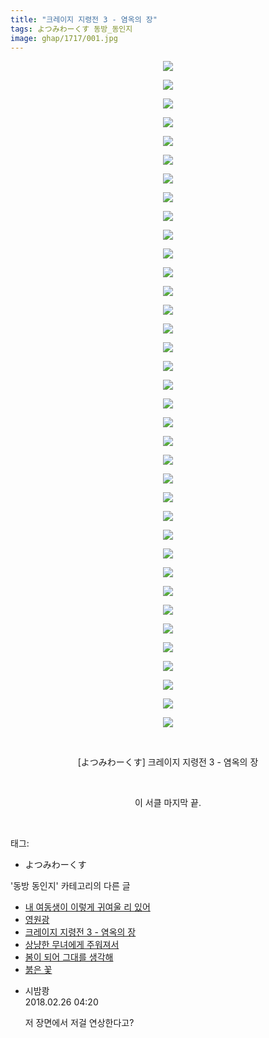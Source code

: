 ```yaml
---
title: "크레이지 지령전 3 - 염옥의 장"
tags: よつみわーくす 동방_동인지
image: ghap/1717/001.jpg
---
```

<div class="article">
<p style="text-align: center; clear: none; float: none;"><img src="{{ site.nasurl }}/ghap/1717/001.jpg"/></p>
<p style="text-align: center; clear: none; float: none;"><img src="{{ site.nasurl }}/ghap/1717/002.jpg"/></p>
<p style="text-align: center; clear: none; float: none;"><img src="{{ site.nasurl }}/ghap/1717/003.jpg"/></p>
<p style="text-align: center; clear: none; float: none;"><img src="{{ site.nasurl }}/ghap/1717/004.jpg"/></p>
<p style="text-align: center; clear: none; float: none;"><img src="{{ site.nasurl }}/ghap/1717/005.jpg"/></p>
<p style="text-align: center; clear: none; float: none;"><img src="{{ site.nasurl }}/ghap/1717/006.jpg"/></p>
<p style="text-align: center; clear: none; float: none;"><img src="{{ site.nasurl }}/ghap/1717/007.jpg"/></p>
<p style="text-align: center; clear: none; float: none;"><img src="{{ site.nasurl }}/ghap/1717/008.jpg"/></p>
<p style="text-align: center; clear: none; float: none;"><img src="{{ site.nasurl }}/ghap/1717/009.jpg"/></p>
<p style="text-align: center; clear: none; float: none;"><img src="{{ site.nasurl }}/ghap/1717/010.jpg"/></p>
<p style="text-align: center; clear: none; float: none;"><img src="{{ site.nasurl }}/ghap/1717/011.jpg"/></p>
<p style="text-align: center; clear: none; float: none;"><img src="{{ site.nasurl }}/ghap/1717/012.jpg"/></p>
<p style="text-align: center; clear: none; float: none;"><img src="{{ site.nasurl }}/ghap/1717/013.jpg"/></p>
<p style="text-align: center; clear: none; float: none;"><img src="{{ site.nasurl }}/ghap/1717/014.jpg"/></p>
<p style="text-align: center; clear: none; float: none;"><img src="{{ site.nasurl }}/ghap/1717/015.jpg"/></p>
<p style="text-align: center; clear: none; float: none;"><img src="{{ site.nasurl }}/ghap/1717/016.jpg"/></p>
<p style="text-align: center; clear: none; float: none;"><img src="{{ site.nasurl }}/ghap/1717/017.jpg"/></p>
<p style="text-align: center; clear: none; float: none;"><img src="{{ site.nasurl }}/ghap/1717/018.jpg"/></p>
<p style="text-align: center; clear: none; float: none;"><img src="{{ site.nasurl }}/ghap/1717/019.jpg"/></p>
<p style="text-align: center; clear: none; float: none;"><img src="{{ site.nasurl }}/ghap/1717/020.jpg"/></p>
<p style="text-align: center; clear: none; float: none;"><img src="{{ site.nasurl }}/ghap/1717/021.jpg"/></p>
<p style="text-align: center; clear: none; float: none;"><img src="{{ site.nasurl }}/ghap/1717/022.jpg"/></p>
<p style="text-align: center; clear: none; float: none;"><img src="{{ site.nasurl }}/ghap/1717/023.jpg"/></p>
<p style="text-align: center; clear: none; float: none;"><img src="{{ site.nasurl }}/ghap/1717/024.jpg"/></p>
<p style="text-align: center; clear: none; float: none;"><img src="{{ site.nasurl }}/ghap/1717/025.jpg"/></p>
<p style="text-align: center; clear: none; float: none;"><img src="{{ site.nasurl }}/ghap/1717/026.jpg"/></p>
<p style="text-align: center; clear: none; float: none;"><img src="{{ site.nasurl }}/ghap/1717/027.jpg"/></p>
<p style="text-align: center; clear: none; float: none;"><img src="{{ site.nasurl }}/ghap/1717/028.jpg"/></p>
<p style="text-align: center; clear: none; float: none;"><img src="{{ site.nasurl }}/ghap/1717/029.jpg"/></p>
<p style="text-align: center; clear: none; float: none;"><img src="{{ site.nasurl }}/ghap/1717/030.jpg"/></p>
<p style="text-align: center; clear: none; float: none;"><img src="{{ site.nasurl }}/ghap/1717/031.jpg"/></p>
<p style="text-align: center; clear: none; float: none;"><img src="{{ site.nasurl }}/ghap/1717/032.jpg"/></p>
<p style="text-align: center; clear: none; float: none;"><img src="{{ site.nasurl }}/ghap/1717/033.jpg"/></p>
<p style="text-align: center; clear: none; float: none;"><img src="{{ site.nasurl }}/ghap/1717/034.jpg"/></p>
<p style="text-align: center; clear: none; float: none;"><img src="{{ site.nasurl }}/ghap/1717/035.jpg"/></p>
<p style="text-align: center; clear: none; float: none;"><img src="{{ site.nasurl }}/ghap/1717/036.jpg"/></p>
<p style="text-align: center; clear: none; float: none;"><br/></p>
<p style="text-align: center; clear: none; float: none;">[よつみわーくす] 크레이지 지령전 3 - 염옥의 장</p>
<p style="text-align: center; clear: none; float: none;"><br/></p>
<p style="text-align: center; clear: none; float: none;">이 서클 마지막 끝.</p>
<p><br/></p>
</div><div class="tagTrail">
<p>태그: </p>
<ul>
<li>よつみわーくす</li>
</ul>
</div><div class="another">
<p>'동방 동인지' 카테고리의 다른 글</p>
<ul>
<li><a href="/2016-08-20-ghap_1719">내 여동생이 이렇게 귀여울 리 있어</a></li>
<li><a href="/2016-08-20-ghap_1718">영원광</a></li>
<li><a href="/2016-08-20-ghap_1717">크레이지 지령전 3 - 염옥의 장</a></li>
<li><a href="/2016-08-20-ghap_1715">상냥한 무녀에게 주워져서</a></li>
<li><a href="/2016-08-20-ghap_1713">봄이 되어 그대를 생각해</a></li>
<li><a href="/2016-08-20-ghap_1712">붉은 꽃</a></li>
</ul>
</div><div class="cb_module cb_fluid">
<div class="cb_wrt cb_profile">
<div class="comment">
<ul>
<li class="cb_thumb_off" id="comment15206829">
<div class="cb_comment_area">
<div class="cb_info_area">
<div class="cb_section">
<span class="cb_nick_name">시밤쾅</span>
</div>
<div class="cb_section">
<span class="cb_date">2018.02.26 04:20 </span>
</div>
</div>
<div class="cb_dsc_comment">
<p class="cb_dsc">
											저 장면에서 저걸 연상한다고?
										</p>
</div>
</div></li>
</ul>
</div>
</div><!-- commentList close -->
</div>